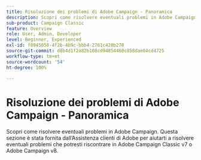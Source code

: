 ```yaml
---
title: Risoluzione dei problemi di Adobe Campaign - Panoramica
description: Scopri come risolvere eventuali problemi in Adobe Campaign.
sub-product: Campaign Classic
feature: Overview
role: User, Admin, Developer
level: Beginner, Experienced
exl-id: f8945058-4f2b-4b9c-bbb4-2761c420b278
source-git-commit: d8b4d1f2a82b108cd94854460c858dae04cd4725
workflow-type: tm+mt
source-wordcount: '54'
ht-degree: 100%

---
```


# Risoluzione dei problemi di Adobe Campaign - Panoramica

Scopri come risolvere eventuali problemi in Adobe Campaign. Questa sezione è stata fornita dall’Assistenza clienti di Adobe per aiutarti a risolvere eventuali problemi che potresti riscontrare in Adobe Campaign Classic v7 o Adobe Campaign v8.
